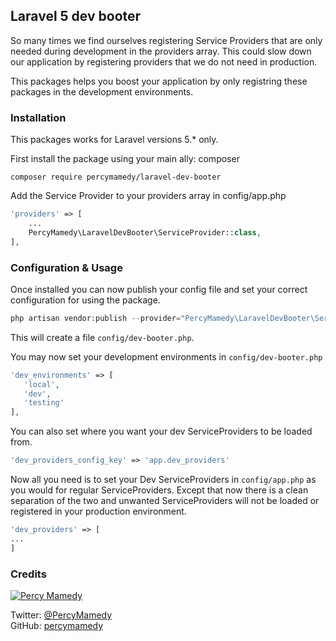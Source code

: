 ## Laravel 5 dev booter

So many times we find ourselves registering Service Providers that are 
only needed during development in the providers array. This could slow down 
our application by registering providers that we do not need in production.

This packages helps you boost your application by only registring these packages in the
development environments.

### Installation

This packages works for Laravel versions 5.* only.
 
 First install the package using your main ally: composer
 
 ```
 composer require percymamedy/laravel-dev-booter
 ```
 
 Add the Service Provider to your providers array in config/app.php
 
 ```php
 'providers' => [
     ...
     PercyMamedy\LaravelDevBooter\ServiceProvider::class,
 ],
 ```
 ### Configuration & Usage
 
 Once installed you can now publish your config file and set your correct configuration for using the package.
 
 ```php
 php artisan vendor:publish --provider="PercyMamedy\LaravelDevBooter\ServiceProvider" --tag="config"
 ```
 
 This will create a file ```config/dev-booter.php```.
 
 You may now set your development environments in ```config/dev-booter.php```
 
 ```php
 'dev_environments' => [
    'local',
    'dev',
    'testing'
],
 ```
 
 You can also set where you want your dev ServiceProviders to be loaded from.
 
 ```php
 'dev_providers_config_key' => 'app.dev_providers'
 ```
 
 Now all you need is to set your Dev ServiceProviders in ```config/app.php``` as you would for regular
 ServiceProviders. Except that now there is a clean separation of the two and unwanted ServiceProviders will
 not be loaded or registered in your production environment.
 
 ```php
 'dev_providers' => [
 ...
 ]
 ```
 
### Credits

[![Percy Mamedy](https://img.shields.io/badge/Author-Percy%20Mamedy-orange.svg)](https://twitter.com/PercyMamedy)

Twitter: [@PercyMamedy](https://twitter.com/PercyMamedy)
<br/>
GitHub: [percymamedy](https://github.com/percymamedy)
 
 
 
 
 
